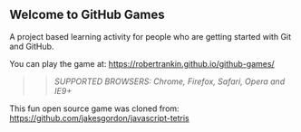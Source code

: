 ## Welcome to GitHub Games

A project based learning activity for people who are getting started with Git and GitHub.

You can play the game at: https://robertrankin.github.io/github-games/

>> _*SUPPORTED BROWSERS*: Chrome, Firefox, Safari, Opera and IE9+_

This fun open source game was cloned from: https://github.com/jakesgordon/javascript-tetris
